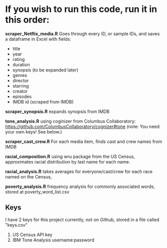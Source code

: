 If you wish to run this code, run it in this order:
===================================================

**scraper_Netflix_media.R** Goes through every ID, or sample IDs, and saves a dataframe in Excel with fields:
* title
* year
* rating
* duration
* synopsis (to be expanded later)
* genres
* director
* starring
* creator
* episodes
* IMDB id (scraped from IMDB)

**scraper_synopsis.R** expands synopsis from IMDB

**tone_analysis.R** using coginizer from Columbus Collaboratory: https://github.com/ColumbusCollaboratory/cognizer#tone
(note: You need your own keys! See below.)

**scraper_cast_crew.R** For each media item, finds cast and crew names from IMDB

**racial_composition.R** using wru package from the US Census, approximates racial distribution by last name for each name.

**racial_analysis.R** takes averages for everyone/cast/crew for each race named on the Census, 

**poverty_analysis.R** frequency analysis for commonly associated words, stored at poverty_word_list.csv


Keys
-----
I have 2 keys for this project currently, not on Github, stored in a file called "keys.csv"
1. US Census API key
2. IBM Tone Analysis username:password